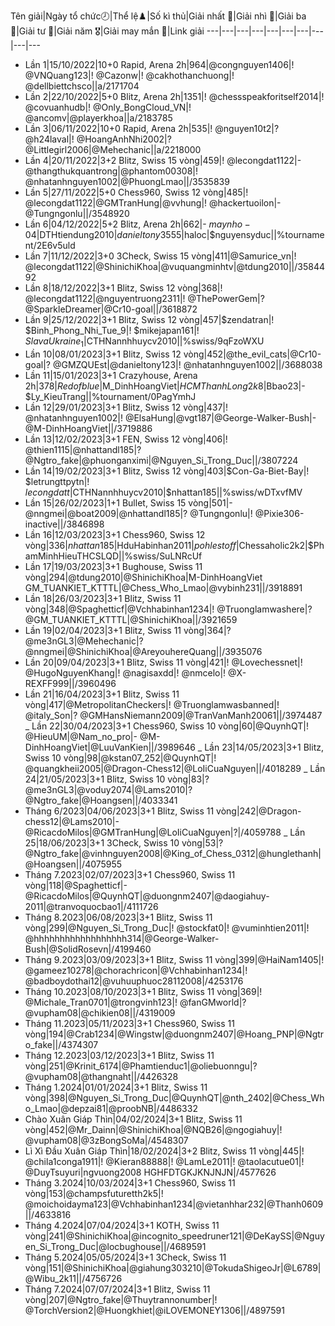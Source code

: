 Tên giải|Ngày tổ chức🕗|Thể lệ♟️|Số kì thủ|Giải nhất 🥇|Giải nhì 🥈|Giải ba 🥉|Giải tư 🏅|Giải năm 🎖️|Giải may mắn 🌟|Link giải
---|---|---|---|---|---|---|---|---|---
* Lần 1|15/10/2022|10+0 Rapid, Arena 2h|964|@congnguyen1406|! @VNQuang123|! @Cazonw|! @cakhothanchuong|! @dellbiettchsco||a/2171704
* Lần 2|22/10/2022|5+0 Blitz, Arena 2h|1351|! @chessspeakforitself2014|! @covuanhudb|! @Only_BongCloud_VN|! @ancomv|@playerkhoa||a/2183785
* Lần 3|06/11/2022|10+0 Rapid, Arena 2h|535|! @nguyen10t2|? @h24laval|! @HoangAnhNhi2002|? @Littlegirl2006|@Mehechanic||a/2218000
* Lần 4|20/11/2022|3+2 Blitz, Swiss 15 vòng|459|! @lecongdat1122|- @thangthukquantrong|@phantom00308|! @nhatanhnguyen1002|@PhuongLmao||/3535839
* Lần 5|27/11/2022|5+0 Chess960, Swiss 12 vòng|485|! @lecongdat1122|@GMTranHung|@vvhung|! @hackertuoilon|- @Tungngonlu||/3548920
* Lần 6|04/12/2022|5+2 Blitz, Arena 2h|662|- $maynho-04|$DTHtiendung2010|$danieltony3555|$haloc|$nguyensyduc||%tournament/2E6v5uld
* Lần 7|11/12/2022|3+0 3Check, Swiss 15 vòng|411|@Samurice_vn|! @lecongdat1122|@ShinichiKhoa|@vuquangminhtv|@tdung2010||/3584492
* Lần 8|18/12/2022|3+1 Blitz, Swiss 12 vòng|368|! @lecongdat1122|@nguyentruong2311|! @ThePowerGem|? @SparkleDreamer|@Cr10-goal||/3618872
* Lần 9|25/12/2022|3+1 Blitz, Swiss 12 vòng|457|$zendatran|! $Binh_Phong_Nhi_Tue_9|! $mikejapan161|! $SlavaUkraine_1|$CTHNannhhuycv2010||%swiss/9qFzoWXU
* Lần 10|08/01/2023|3+1 Blitz, Swiss 12 vòng|452|@the_evil_cats|@Cr10-goal|? @GMZQUEst|@danieltony123|! @nhatanhnguyen1002||/3688038
* Lần 11|15/01/2023|3+1 Crazyhouse, Arena 2h|378|$Redofblue|$M_DinhHoangViet|$HCMThanhLong2k8|$Bbao23|- $Ly_KieuTrang||%tournament/0PagYmhJ
* Lần 12|29/01/2023|3+1 Blitz, Swiss 12 vòng|437|! @nhatanhnguyen1002|! @ElsaHung|@vgt187|@George-Walker-Bush|- @M-DinhHoangViet||/3719886
* Lần 13|12/02/2023|3+1 FEN, Swiss 12 vòng|406|! @thien1115|@nhattandl185|? @Ngtro_fake|@phuonganximi|@Nguyen_Si_Trong_Duc||/3807224
* Lần 14|19/02/2023|3+1 Blitz, Swiss 12 vòng|403|$Con-Ga-Biet-Bay|! $letrungttpytn|! $lecongdatt|$CTHNannhhuycv2010|$nhattan185||%swiss/wDTxvfMV
* Lần 15|26/02/2023|1+1 Bullet, Swiss 15 vòng|501|- @nngmei|@boat2009|@nhattandl185|? @Tungngonlu|! @Pixie306-inactive||/3846898
* Lần 16|12/03/2023|3+1 Chess960, Swiss 12 vòng|336|$nhattan185|$HduHabinhan2011|$pohlestoff|$Chessaholic2k2|$PhamMinhHieuTHCSLQD||%swiss/SuLNRcUf
* Lần 17|19/03/2023|3+1 Bughouse, Swiss 11 vòng|294|@tdung2010|@ShinichiKhoa|M-DinhHoangViet GM_TUANKIET_KTTTL|@Chess_Who_Lmao|@vybinh231||/3918891
* Lần 18|26/03/2023|3+1 Blitz, Swiss 11 vòng|348|@Spaghetticf|@Vchhabinhan1234|! @Truonglamwashere|? @GM_TUANKIET_KTTTL|@ShinichiKhoa||/3921659
* Lần 19|02/04/2023|3+1 Blitz, Swiss 11 vòng|364|? @me3nGL3|@Mehechanic|? @nngmei|@ShinichiKhoa|@AreyouhereQuang||/3935076
* Lần 20|09/04/2023|3+1 Blitz, Swiss 11 vòng|421|! @Lovechessnet|! @HugoNguyenKhang|! @nagisaxdd|! @nmcelo|! @X-REXFF999||/3960496
* Lần 21|16/04/2023|3+1 Blitz, Swiss 11 vòng|417|@MetropolitanCheckers|! @Truonglamwasbanned|! @italy_Son|? @GMHansNiemann2009|@TranVanManh20061||/3974487
_ Lần 22|30/04/2023|3+1 Chess960, Swiss 10 vòng|60|@QuynhQT|! @HieuUM|@Nam_no_pro|- @M-DinhHoangViet|@LuuVanKien||/3989646
_ Lần 23|14/05/2023|3+1 Blitz, Swiss 10 vòng|98|@kstan07_252|@QuynhQT|! @quangkheii2005|@Dragon-Chess12|@LoIiCuaNguyen||/4018289
_ Lần 24|21/05/2023|3+1 Blitz, Swiss 10 vòng|83|? @me3nGL3|@voduy2074|@Lams2010|? @Ngtro_fake|@Hoangsen||/4033341
* Tháng 6/2023|04/06/2023|3+1 Blitz, Swiss 11 vòng|242|@Dragon-chess12|@Lams2010|- @RicacdoMilos|@GMTranHung|@LoIiCuaNguyen|?|/4059788
_ Lần 25|18/06/2023|3+1 3Check, Swiss 10 vòng|53|? @Ngtro_fake|@vinhnguyen2008|@King_of_Chess_0312|@hunglethanh|@Hoangsen||/4075955
* Tháng 7.2023|02/07/2023|3+1 Chess960, Swiss 11 vòng|118|@Spaghetticf|- @RicacdoMilos|@QuynhQT|@duongnm2407|@daogiahuy-2011|@tranvoquocbao1|/4111726
* Tháng 8.2023|06/08/2023|3+1 Blitz, Swiss 11 vòng|299|@Nguyen_Si_Trong_Duc|! @stockfat0|! @vuminhtien2011|! @hhhhhhhhhhhhhhhhhh314|@George-Walker-Bush|@SolidRosevn|/4199460
* Tháng 9.2023|03/09/2023|3+1 Blitz, Swiss 11 vòng|399|@HaiNam1405|! @gameez10278|@chorachricon|@Vchhabinhan1234|! @badboydothai12|@vuhuuphuoc28112008|/4253176
* Tháng 10.2023|08/10/2023|3+1 Blitz, Swiss 11 vòng|369|! @Michale_Tran0701|@trongvinh123|! @fanGMworld|? @vupham08|@chikien08||/4319009
* Tháng 11.2023|05/11/2023|3+1 Chess960, Swiss 11 vòng|194|@Crab1234|@Wingstw|@duongnm2407|@Hoang_PNP|@Ngtro_fake||/4374307
* Tháng 12.2023|03/12/2023|3+1 Blitz, Swiss 11 vòng|251|@Krinit_6174|@Phamtienduc1|@oliebuonngu|? @vupham08|@thangnaht||/4426328
* Tháng 1.2024|01/01/2024|3+1 Blitz, Swiss 11 vòng|398|@Nguyen_Si_Trong_Duc|@QuynhQT|@nth_2402|@Chess_Who_Lmao|@depzai81|@proobNB|/4486332
* Chào Xuân Giáp Thìn|04/02/2024|3+1 Blitz, Swiss 11 vòng|452|@Mr_Dainn|@ShinichiKhoa|@NQB26|@ngogiahuy|! @vupham08|@3zBongSoMa|/4548307
* Lì Xì Đầu Xuân Giáp Thìn|18/02/2024|3+2 Blitz, Swiss 11 vòng|445|! @chila1conga1911|! @Kieran88888|! @LamLe2011|! @taolacutue01|! @DuyTsuyuri|ngvuong2008 HGHFDTGKJKNJNJN|/4577626
* Tháng 3.2024|10/03/2024|3+1 Chess960, Swiss 11 vòng|153|@champsfuturetth2k5|! @moichoidayma123|@Vchhabinhan1234|@vietanhhar232|@Thanh0609||/4633816
* Tháng 4.2024|07/04/2024|3+1 KOTH, Swiss 11 vòng|241|@ShinichiKhoa|@incognito_speedruner121|@DeKaySS|@Nguyen_Si_Trong_Duc|@locbughouse||/4689591
* Tháng 5.2024|05/05/2024|3+1 3Check, Swiss 11 vòng|151|@ShinichiKhoa|@giahung303210|@TokudaShigeoJr|@L6789|@Wibu_2k11||/4756726
* Tháng 7.2024|07/07/2024|3+1 Blitz, Swiss 11 vòng|207|@Ngtro_fake|@Thuytrannonumber|! @TorchVersion2|@Huongkhiet|@iLOVEMONEY1306||/4897591

